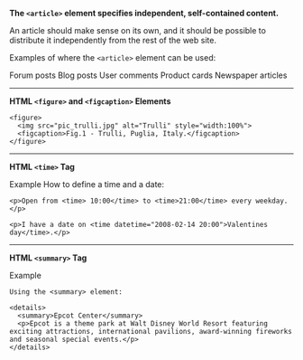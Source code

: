 **The `<article>` element specifies independent, self-contained content.**

An article should make sense on its own, and it should be possible to distribute it independently from the rest of the web site.

Examples of where the `<article>` element can be used:

Forum posts
Blog posts
User comments
Product cards
Newspaper articles

<hr>

**HTML `<figure>` and `<figcaption>` Elements** <br>
```
<figure>
  <img src="pic_trulli.jpg" alt="Trulli" style="width:100%">
  <figcaption>Fig.1 - Trulli, Puglia, Italy.</figcaption>
</figure>
```

<hr>

**HTML `<time>` Tag**

Example
How to define a time and a date:

```
<p>Open from <time> 10:00</time> to <time>21:00</time> every weekday.</p>

<p>I have a date on <time datetime="2008-02-14 20:00">Valentines day</time>.</p>
```

<hr>

**HTML `<summary>` Tag**

Example

```
Using the <summary> element:

<details>
  <summary>Epcot Center</summary>
  <p>Epcot is a theme park at Walt Disney World Resort featuring exciting attractions, international pavilions, award-winning fireworks and seasonal special events.</p>
</details>
```

